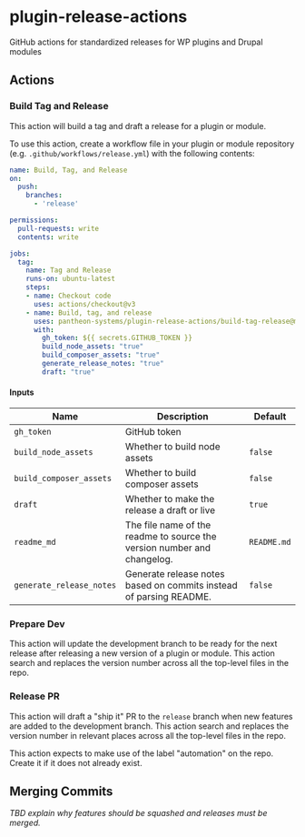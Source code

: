 # plugin-release-actions
GitHub actions for standardized releases for WP plugins and Drupal modules

## Actions
### Build Tag and Release
This action will build a tag and draft a release for a plugin or module.

To use this action, create a workflow file in your plugin or module repository (e.g. `.github/workflows/release.yml`) with the following contents:

```yaml
name: Build, Tag, and Release
on:
  push:
    branches:
      - 'release'

permissions:
  pull-requests: write
  contents: write

jobs:
  tag:
    name: Tag and Release
    runs-on: ubuntu-latest
    steps:
    - name: Checkout code
      uses: actions/checkout@v3
    - name: Build, tag, and release
      uses: pantheon-systems/plugin-release-actions/build-tag-release@main
      with:
        gh_token: ${{ secrets.GITHUB_TOKEN }}
        build_node_assets: "true"
        build_composer_assets: "true"
        generate_release_notes: "true"
        draft: "true"
```

#### Inputs

| Name | Description | Default |
| --- | --- | --- |
| `gh_token` | GitHub token | |
| `build_node_assets` | Whether to build node assets | `false` |
| `build_composer_assets` | Whether to build composer assets | `false` |
| `draft` | Whether to make the release a draft or live | `true` |
| `readme_md` | The file name of the readme to source the version number and changelog.| `README.md` |
| `generate_release_notes` | Generate release notes based on commits instead of parsing README. | `false` |


### Prepare Dev
This action will update the development branch to be ready for the next release after releasing a new version of a plugin or module. This action search and replaces the version number across all the top-level files in the repo.

### Release PR
This action will draft a "ship it" PR to the `release` branch when new features are added to the development branch. This action search and replaces the version number in relevant places across all the top-level files in the repo.

This action expects to make use of the label "automation" on the repo. Create it if it does not already exist.

## Merging Commits
_TBD explain why features should be squashed and releases must be merged._
